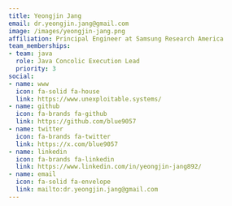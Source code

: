 ```yaml
---
title: Yeongjin Jang
email: dr.yeongjin.jang@gmail.com
image: /images/yeongjin-jang.png
affiliation: Principal Engineer at Samsung Research America
team_memberships:
- team: java
  role: Java Concolic Execution Lead
  priority: 3
social:
- name: www
  icon: fa-solid fa-house
  link: https://www.unexploitable.systems/
- name: github
  icon: fa-brands fa-github
  link: https://github.com/blue9057
- name: twitter
  icon: fa-brands fa-twitter
  link: https://x.com/blue9057
- name: linkedin
  icon: fa-brands fa-linkedin
  link: https://www.linkedin.com/in/yeongjin-jang892/
- name: email
  icon: fa-solid fa-envelope
  link: mailto:dr.yeongjin.jang@gmail.com
---
```



